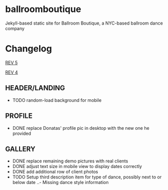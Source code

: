 # ballroomboutique
Jekyll-based static site for Ballroom Boutique, a NYC-based ballroom dance company

# Changelog
[REV 5](http://fs-ballroomboutique-staging-rev5.s3-website-us-east-1.amazonaws.com)


[REV 4](http://fs-ballroomboutique-staging-rev4.s3-website-us-east-1.amazonaws.com)


## HEADER/LANDING
- TODO random-load background for mobile


## PROFILE
- DONE replace Donatas' profile pic in desktop with the new one he provided

 
## GALLERY
- DONE replace remaining demo pictures with real clients
- DONE adjust text size in mobile view to display dates correctly
- DONE add additional row of client photos
- TODO Setup third description item for type of dance, possibly next to or below date
..- Missing dance style information

